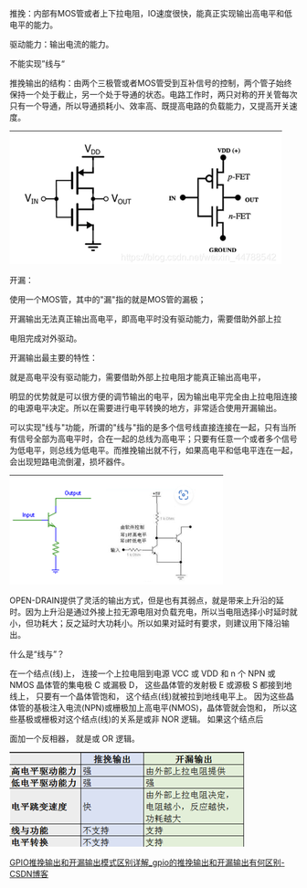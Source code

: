 推挽：内部有MOS管或者上下拉电阻，IO速度很快，能真正实现输出高电平和低电平的能力。

驱动能力：输出电流的能力。

不能实现”线与“

推挽输出的结构：由两个三极管或者MOS管受到互补信号的控制，两个管子始终保持一个处于截止，另一个处于导通的状态。电路工作时，两只对称的开关管每次只有一个导通，所以导通损耗小、效率高、既提高电路的负载能力，又提高开关速度。

![image-20250422144906272](./image/GPIO的推挽&开漏输出原理.assets/image-20250422144906272.png)

开漏：

使用一个MOS管，其中的"漏"指的就是MOS管的漏极；

开漏输出无法真正输出高电平，即高电平时没有驱动能力，需要借助外部上拉

电阻完成对外驱动。

开漏输出最主要的特性：

就是高电平没有驱动能力，需要借助外部上拉电阻才能真正输出高电平，

明显的优势就是可以很方便的调节输出的电平，因为输出电平完全由上拉电阻连接的电源电平决定。所以在需要进行电平转换的地方，非常适合使用开漏输出。

可以实现"线与"功能，所谓的"线与"指的是多个信号线直接连接在一起，只有当所有信号全部为高电平时，合在一起的总线为高电平；只要有任意一个或者多个信号为低电平，则总线为低电平。而推挽输出就不行，如果高电平和低电平连在一起，会出现短路电流倒灌，损坏器件。

![image-20250422144921556](./image/GPIO的推挽&开漏输出原理.assets/image-20250422144921556.png)

OPEN-DRAIN提供了灵活的输出方式，但是也有其弱点，就是带来上升沿的延时。因为上升沿是通过外接上拉无源电阻对负载充电，所以当电阻选择小时延时就小，但功耗大；反之延时大功耗小。所以如果对延时有要求，则建议用下降沿输出。

 

什么是“线与”？

在一个结点(线)上， 连接一个上拉电阻到电源 VCC 或 VDD 和 n 个 NPN 或 NMOS 晶体管的集电极 C 或漏极 D， 这些晶体管的发射极 E 或源极 S 都接到地线上， 只要有一个晶体管饱和， 这个结点(线)就被拉到地线电平上。 因为这些晶体管的基极注入电流(NPN)或栅极加上高电平(NMOS)，晶体管就会饱和， 所以这些基极或栅极对这个结点(线)的关系是或非 NOR 逻辑。 如果这个结点后

面加一个反相器， 就是或 OR 逻辑。

![image-20250422144931864](./image/GPIO的推挽&开漏输出原理.assets/image-20250422144931864.png)

[GPIO推挽输出和开漏输出模式区别详解_gpio的推挽输出和开漏输出有何区别-CSDN博客](https://blog.csdn.net/weixin_44788542/article/details/115303125)
